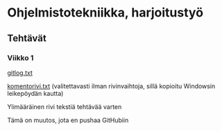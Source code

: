 # Ohjelmistotekniikka, harjoitustyö

## Tehtävät

### Viikko 1

[gitlog.txt](laskarit/viikko1/gitlog.txt)

[komentorivi.txt](laskarit/viikko1/komentorivi.txt)
(valitettavasti ilman rivinvaihtoja, sillä kopioitu Windowsin leikepöydän kautta)

Ylimääräinen rivi tekstiä tehtävää varten

Tämä on muutos, jota en pushaa GitHubiin
